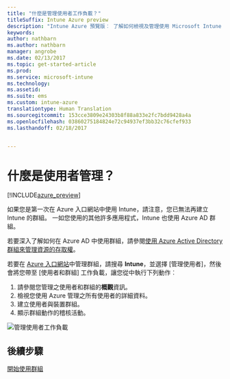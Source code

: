 ```yaml
---
title: "什麼是管理使用者工作負載？"
titleSuffix: Intune Azure preview
description: "Intune Azure 預覽版︰ 了解如何檢視及管理使用 Microsoft Intune 及 Azure 的使用者。"
keywords: 
author: nathbarn
ms.author: nathbarn
manager: angrobe
ms.date: 02/13/2017
ms.topic: get-started-article
ms.prod: 
ms.service: microsoft-intune
ms.technology: 
ms.assetid: 
ms.suite: ems
ms.custom: intune-azure
translationtype: Human Translation
ms.sourcegitcommit: 153cce3809e24303b8f88a833e2fc7bdd9428a4a
ms.openlocfilehash: 03860275184824e72c94937ef3bb32c76cfef933
ms.lasthandoff: 02/18/2017


---
```


# <a name="what-is-user-management"></a>什麼是使用者管理？


[!INCLUDE[azure_preview](../includes/azure_preview.md)]

如果您是第一次在 Azure 入口網站中使用 Intune，請注意，您已無法再建立 Intune 的群組。 一如您使用的其他許多應用程式，Intune 也使用 Azure AD 群組。

若要深入了解如何在 Azure AD 中使用群組，請參閱[使用 Azure Active Directory 群組來管理資源的存取權](https://docs.microsoft.com/en-us/azure/active-directory/active-directory-manage-groups)。

若要在 [Azure 入口網站](https://portal.azure.com)中管理群組，請搜尋 **Intune**，並選擇 [管理使用者]，然後會將您帶至 [使用者和群組] 工作負載，讓您從中執行下列動作︰

1. 請參閱您管理之使用者和群組的**概觀**資訊。
2. 檢視您使用 Azure 管理之所有使用者的詳細資料。
3. 建立使用者與裝置群組。
4. 顯示群組動作的稽核活動。

![管理使用者工作負載](./media/manage-users.png)


## <a name="next-step"></a>後續步驟

[開始使用群組](/intune-azure/manage-users/get-started-with-groups)

